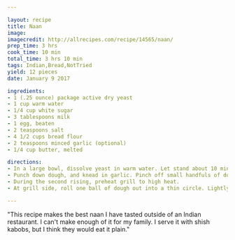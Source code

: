 ```yaml
---

layout: recipe
title: Naan
image:
imagecredit: http://allrecipes.com/recipe/14565/naan/
prep_time: 3 hrs
cook_time: 10 min
total_time: 3 hrs 10 min
tags: Indian,Bread,NotTried
yield: 12 pieces
date: January 9 2017 

ingredients:
- 1 (.25 ounce) package active dry yeast 
- 1 cup warm water 
- 1/4 cup white sugar 
- 3 tablespoons milk 
- 1 egg, beaten 
- 2 teaspoons salt 
- 4 1/2 cups bread flour 
- 2 teaspoons minced garlic (optional) 
- 1/4 cup butter, melted

directions:
- In a large bowl, dissolve yeast in warm water. Let stand about 10 minutes, until frothy. Stir in sugar, milk, egg, salt, and enough flour to make a soft dough. Knead for 6 to 8 minutes on a lightly floured surface, or until smooth. Place dough in a well oiled bowl, cover with a damp cloth, and set aside to rise. Let it rise 1 hour, until the dough has doubled in volume.
- Punch down dough, and knead in garlic. Pinch off small handfuls of dough about the size of a golf ball. Roll into balls, and place on a tray. Cover with a towel, and allow to rise until doubled in size, about 30 minutes.
- During the second rising, preheat grill to high heat.
- At grill side, roll one ball of dough out into a thin circle. Lightly oil grill. Place dough on grill, and cook for 2 to 3 minutes, or until puffy and lightly browned. Brush uncooked side with butter, and turn over. Brush cooked side with butter, and cook until browned, another 2 to 4 minutes. Remove from grill, and continue the process until all the naan has been prepared.

---
```

"This recipe makes the best naan I have tasted outside of an Indian restaurant. I can't make enough of it for my family. I serve it with shish kabobs, but I think they would eat it plain."
